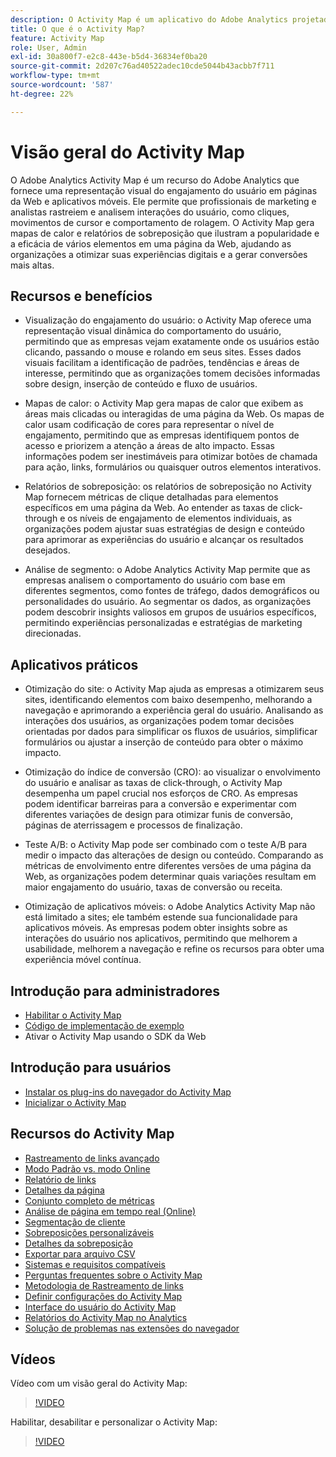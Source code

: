 ```yaml
---
description: O Activity Map é um aplicativo do Adobe Analytics projetado para classificar a atividade de links, com o uso de sobreposições visuais e a disponibilização de um painel de análise em tempo real para monitorar a participação do público-alvo nas páginas da Web.
title: O que é o Activity Map?
feature: Activity Map
role: User, Admin
exl-id: 30a800f7-e2c8-443e-b5d4-36834ef0ba20
source-git-commit: 2d207c76ad40522adec10cde5044b43acbb7f711
workflow-type: tm+mt
source-wordcount: '587'
ht-degree: 22%

---
```


# Visão geral do Activity Map

O Adobe Analytics Activity Map é um recurso do Adobe Analytics que fornece uma representação visual do engajamento do usuário em páginas da Web e aplicativos móveis. Ele permite que profissionais de marketing e analistas rastreiem e analisem interações do usuário, como cliques, movimentos de cursor e comportamento de rolagem. O Activity Map gera mapas de calor e relatórios de sobreposição que ilustram a popularidade e a eficácia de vários elementos em uma página da Web, ajudando as organizações a otimizar suas experiências digitais e a gerar conversões mais altas.

## Recursos e benefícios

* Visualização do engajamento do usuário: o Activity Map oferece uma representação visual dinâmica do comportamento do usuário, permitindo que as empresas vejam exatamente onde os usuários estão clicando, passando o mouse e rolando em seus sites. Esses dados visuais facilitam a identificação de padrões, tendências e áreas de interesse, permitindo que as organizações tomem decisões informadas sobre design, inserção de conteúdo e fluxo de usuários.

* Mapas de calor: o Activity Map gera mapas de calor que exibem as áreas mais clicadas ou interagidas de uma página da Web. Os mapas de calor usam codificação de cores para representar o nível de engajamento, permitindo que as empresas identifiquem pontos de acesso e priorizem a atenção a áreas de alto impacto. Essas informações podem ser inestimáveis para otimizar botões de chamada para ação, links, formulários ou quaisquer outros elementos interativos.

* Relatórios de sobreposição: os relatórios de sobreposição no Activity Map fornecem métricas de clique detalhadas para elementos específicos em uma página da Web. Ao entender as taxas de click-through e os níveis de engajamento de elementos individuais, as organizações podem ajustar suas estratégias de design e conteúdo para aprimorar as experiências do usuário e alcançar os resultados desejados.

* Análise de segmento: o Adobe Analytics Activity Map permite que as empresas analisem o comportamento do usuário com base em diferentes segmentos, como fontes de tráfego, dados demográficos ou personalidades do usuário. Ao segmentar os dados, as organizações podem descobrir insights valiosos em grupos de usuários específicos, permitindo experiências personalizadas e estratégias de marketing direcionadas.

## Aplicativos práticos

* Otimização do site: o Activity Map ajuda as empresas a otimizarem seus sites, identificando elementos com baixo desempenho, melhorando a navegação e aprimorando a experiência geral do usuário. Analisando as interações dos usuários, as organizações podem tomar decisões orientadas por dados para simplificar os fluxos de usuários, simplificar formulários ou ajustar a inserção de conteúdo para obter o máximo impacto.

* Otimização do índice de conversão (CRO): ao visualizar o envolvimento do usuário e analisar as taxas de click-through, o Activity Map desempenha um papel crucial nos esforços de CRO. As empresas podem identificar barreiras para a conversão e experimentar com diferentes variações de design para otimizar funis de conversão, páginas de aterrissagem e processos de finalização.

* Teste A/B: o Activity Map pode ser combinado com o teste A/B para medir o impacto das alterações de design ou conteúdo. Comparando as métricas de envolvimento entre diferentes versões de uma página da Web, as organizações podem determinar quais variações resultam em maior engajamento do usuário, taxas de conversão ou receita.

* Otimização de aplicativos móveis: o Adobe Analytics Activity Map não está limitado a sites; ele também estende sua funcionalidade para aplicativos móveis. As empresas podem obter insights sobre as interações do usuário nos aplicativos, permitindo que melhorem a usabilidade, melhorem a navegação e refine os recursos para obter uma experiência móvel contínua.

## Introdução para administradores

* [Habilitar o Activity Map](activitymap-getting-started/activitymap-getting-started-admins/activitymap-enable.md)
* [Código de implementação de exemplo](activitymap-getting-started/activitymap-getting-started-admins/activitymap-sample-implementation-code.md)
* Ativar o Activity Map usando o SDK da Web

## Introdução para usuários

* [Instalar os plug-ins do navegador do Activity Map](activitymap-getting-started/activitymap-getting-started-users/activitymap-install.md)
* [Inicializar o Activity Map](activitymap-getting-started/activitymap-getting-started-users/activitymap-launch.md)

## Recursos do Activity Map

* [Rastreamento de links avançado](lnk-tracking-overview.md)
* [Modo Padrão vs. modo Online](activitymap-standard-live.md)
* [Relatório de links](activitymap-links-report.md)
* [Detalhes da página](activitymap-page-flow.md)
* [Conjunto completo de métricas](activitymap-complete-metrics.md)
* [Análise de página em tempo real (Online)](/help/admin/admin/c-manage-report-suites/c-edit-report-suites/realtime/realtime.md)
* [Segmentação de cliente](activitymap-multiple-segments.md)
* [Sobreposições personalizáveis](activitymap-gainerslosers.md)
* [Detalhes da sobreposição](activitymap-overlay-details.md)
* [Exportar para arquivo CSV](activitymap-csv.md)
* [Sistemas e requisitos compatíveis](activitymap-sysreqs.md)
* [Perguntas frequentes sobre o Activity Map](activitymap-faq.md)
* [Metodologia de Rastreamento de links](activitymap-link-tracking/activitymap-link-tracking-methodology.md)
* [Definir configurações do Activity Map](activitymap-overlay-settings.md)
* [Interface do usuário do Activity Map](activitymap-user-interface.md)
* [Relatórios do Activity Map no Analytics](activitymap-reporting-analytics.md)
* [Solução de problemas nas extensões do navegador](troubleshooting-browser-extensions.md)

## Vídeos

Vídeo com um visão geral do Activity Map:

>[!VIDEO](https://video.tv.adobe.com/v/25451/?quality=12)

Habilitar, desabilitar e personalizar o Activity Map:

>[!VIDEO](https://video.tv.adobe.com/v/25878/?quality=12)
